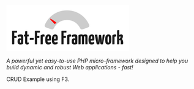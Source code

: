 [![Fat-Free Framework](ui/images/logo.png)](http://fatfree.sf.net/)

*A powerful yet easy-to-use PHP micro-framework designed to help you build dynamic and robust Web applications - fast!*

CRUD Example using F3.